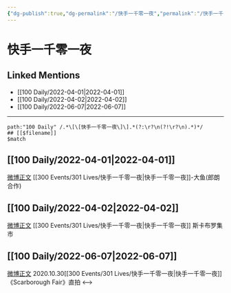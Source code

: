 ```yaml
---
{"dg-publish":true,"dg-permalink":"/快手一千零一夜","permalink":"/快手一千零一夜/","title":"快手一千零一夜"}
---
```


# 快手一千零一夜

## Linked Mentions
- [[100 Daily/2022-04-01\|2022-04-01]]
- [[100 Daily/2022-04-02\|2022-04-02]]
- [[100 Daily/2022-06-07\|2022-06-07]]


---

```expander
path:"100 Daily" /.*\[\[快手一千零一夜\]\].*(?:\r?\n(?!\r?\n).*)*/
## [[$filename]]
$match
```
## [[100 Daily/2022-04-01\|2022-04-01]]
[微博正文](https://m.weibo.cn/6490042819/4753251746711021) [[300 Events/301 Lives/快手一千零一夜\|快手一千零一夜]]-大鱼(郎朗合作)
## [[100 Daily/2022-04-02\|2022-04-02]]
[微博正文](https://m.weibo.cn/1010666397/4753538862815159) [[300 Events/301 Lives/快手一千零一夜\|快手一千零一夜]] 斯卡布罗集市
## [[100 Daily/2022-06-07\|2022-06-07]]
[微博正文](https://weibo.com/detail/4777736859553598) 2020.10.30[[300 Events/301 Lives/快手一千零一夜\|快手一千零一夜]]《Scarborough Fair》直拍
<-->
